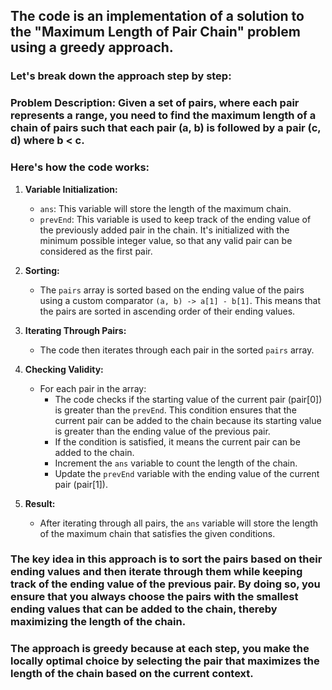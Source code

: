 ## The code is an implementation of a solution to the "Maximum Length of Pair Chain" problem using a greedy approach. 

### Let's break down the approach step by step:

### Problem Description: Given a set of pairs, where each pair represents a range, you need to find the maximum length of a chain of pairs such that each pair (a, b) is followed by a pair (c, d) where b < c.

### Here's how the code works:

1. **Variable Initialization:**
   - `ans`: This variable will store the length of the maximum chain.
   - `prevEnd`: This variable is used to keep track of the ending value of the previously added pair in the chain. It's initialized with the minimum possible integer value, so that any valid pair can be considered as the first pair.

2. **Sorting:**
   - The `pairs` array is sorted based on the ending value of the pairs using a custom comparator `(a, b) -> a[1] - b[1]`. This means that the pairs are sorted in ascending order of their ending values.

3. **Iterating Through Pairs:**
   - The code then iterates through each pair in the sorted `pairs` array.

4. **Checking Validity:**
   - For each pair in the array:
     - The code checks if the starting value of the current pair (pair[0]) is greater than the `prevEnd`. This condition ensures that the current pair can be added to the chain because its starting value is greater than the ending value of the previous pair.
     - If the condition is satisfied, it means the current pair can be added to the chain.
     - Increment the `ans` variable to count the length of the chain.
     - Update the `prevEnd` variable with the ending value of the current pair (pair[1]).

5. **Result:**
   - After iterating through all pairs, the `ans` variable will store the length of the maximum chain that satisfies the given conditions.
   
### The key idea in this approach is to sort the pairs based on their ending values and then iterate through them while keeping track of the ending value of the previous pair. By doing so, you ensure that you always choose the pairs with the smallest ending values that can be added to the chain, thereby maximizing the length of the chain.

### The approach is greedy because at each step, you make the locally optimal choice by selecting the pair that maximizes the length of the chain based on the current context.
